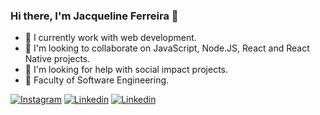 ### Hi there, I'm Jacqueline Ferreira 👋

- 🔭 I currently work with web development.
- 👯 I'm looking to collaborate on JavaScript, Node.JS, React and React Native projects.
- 🤔 I'm looking for help with social impact projects.
- 🧠 Faculty of Software Engineering.




[![Instagram](https://img.shields.io/badge/Meu%20Perfil-Instagram-blueviolet)](https://www.instagram.com/jacque.dev/)
[![Linkedin](https://img.shields.io/badge/-Linkdin-blueviolet)](https://www.linkedin.com/in/jacqueline-ferreira-a152761a5/)
[![Linkedin](https://img.shields.io/badge/-Twitter-blueviolet)](https://twitter.com/jacqueferre)

